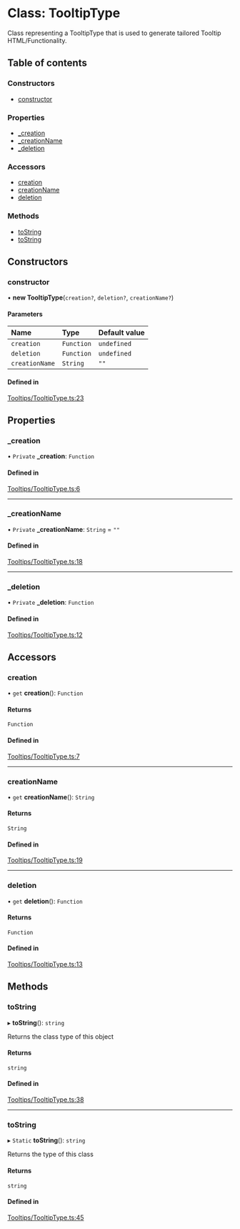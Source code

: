 # Class: TooltipType

Class representing a TooltipType that is used to generate tailored Tooltip HTML/Functionality.

## Table of contents

### Constructors

- [constructor](../wiki/TooltipType#constructor)

### Properties

- [\_creation](../wiki/TooltipType#_creation)
- [\_creationName](../wiki/TooltipType#_creationname)
- [\_deletion](../wiki/TooltipType#_deletion)

### Accessors

- [creation](../wiki/TooltipType#creation)
- [creationName](../wiki/TooltipType#creationname)
- [deletion](../wiki/TooltipType#deletion)

### Methods

- [toString](../wiki/TooltipType#tostring)
- [toString](../wiki/TooltipType#tostring)

## Constructors

### constructor

• **new TooltipType**(`creation?`, `deletion?`, `creationName?`)

#### Parameters

| Name | Type | Default value |
| :------ | :------ | :------ |
| `creation` | `Function` | `undefined` |
| `deletion` | `Function` | `undefined` |
| `creationName` | `String` | `""` |

#### Defined in

[Tooltips/TooltipType.ts:23](https://github.com/JFenlonWork/MooD-Custom-CodeBase-Babel-Ts/blob/ffa4621/Code/src/Tooltips/TooltipType.ts#L23)

## Properties

### \_creation

• `Private` **\_creation**: `Function`

#### Defined in

[Tooltips/TooltipType.ts:6](https://github.com/JFenlonWork/MooD-Custom-CodeBase-Babel-Ts/blob/ffa4621/Code/src/Tooltips/TooltipType.ts#L6)

___

### \_creationName

• `Private` **\_creationName**: `String` = `""`

#### Defined in

[Tooltips/TooltipType.ts:18](https://github.com/JFenlonWork/MooD-Custom-CodeBase-Babel-Ts/blob/ffa4621/Code/src/Tooltips/TooltipType.ts#L18)

___

### \_deletion

• `Private` **\_deletion**: `Function`

#### Defined in

[Tooltips/TooltipType.ts:12](https://github.com/JFenlonWork/MooD-Custom-CodeBase-Babel-Ts/blob/ffa4621/Code/src/Tooltips/TooltipType.ts#L12)

## Accessors

### creation

• `get` **creation**(): `Function`

#### Returns

`Function`

#### Defined in

[Tooltips/TooltipType.ts:7](https://github.com/JFenlonWork/MooD-Custom-CodeBase-Babel-Ts/blob/ffa4621/Code/src/Tooltips/TooltipType.ts#L7)

___

### creationName

• `get` **creationName**(): `String`

#### Returns

`String`

#### Defined in

[Tooltips/TooltipType.ts:19](https://github.com/JFenlonWork/MooD-Custom-CodeBase-Babel-Ts/blob/ffa4621/Code/src/Tooltips/TooltipType.ts#L19)

___

### deletion

• `get` **deletion**(): `Function`

#### Returns

`Function`

#### Defined in

[Tooltips/TooltipType.ts:13](https://github.com/JFenlonWork/MooD-Custom-CodeBase-Babel-Ts/blob/ffa4621/Code/src/Tooltips/TooltipType.ts#L13)

## Methods

### toString

▸ **toString**(): `string`

Returns the class type of this object

#### Returns

`string`

#### Defined in

[Tooltips/TooltipType.ts:38](https://github.com/JFenlonWork/MooD-Custom-CodeBase-Babel-Ts/blob/ffa4621/Code/src/Tooltips/TooltipType.ts#L38)

___

### toString

▸ `Static` **toString**(): `string`

Returns the type of this class

#### Returns

`string`

#### Defined in

[Tooltips/TooltipType.ts:45](https://github.com/JFenlonWork/MooD-Custom-CodeBase-Babel-Ts/blob/ffa4621/Code/src/Tooltips/TooltipType.ts#L45)
